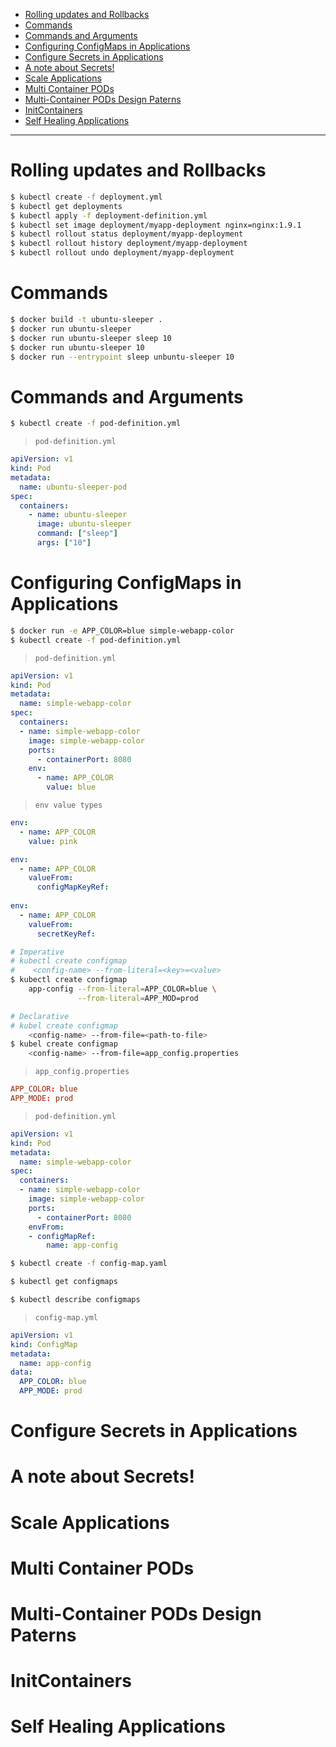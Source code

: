 - [Rolling updates and Rollbacks](#rolling-updates-and-rollbacks)
- [Commands](#commands)
- [Commands and Arguments](#commands-and-arguments)
- [Configuring ConfigMaps in Applications](#configuring-configmaps-in-applications)
- [Configure Secrets in Applications](#configure-secrets-in-applications)
- [A note about Secrets!](#a-note-about-secrets)
- [Scale Applications](#scale-applications)
- [Multi Container PODs](#multi-container-pods)
- [Multi-Container PODs Design Paterns](#multi-container-pods-design-paterns)
- [InitContainers](#initcontainers)
- [Self Healing Applications](#self-healing-applications)

----

# Rolling updates and Rollbacks

```bash
$ kubectl create -f deployment.yml
$ kubectl get deployments
$ kubectl apply -f deployment-definition.yml
$ kubectl set image deployment/myapp-deployment nginx=nginx:1.9.1
$ kubectl rollout status deployment/myapp-deployment
$ kubectl rollout history deployment/myapp-deployment
$ kubectl rollout undo deployment/myapp-deployment
```

# Commands

```bash
$ docker build -t ubuntu-sleeper .
$ docker run ubuntu-sleeper
$ docker run ubuntu-sleeper sleep 10
$ docker run ubuntu-sleeper 10
$ docker run --entrypoint sleep unbuntu-sleeper 10
```

# Commands and Arguments

```bash
$ kubectl create -f pod-definition.yml
```

> `pod-definition.yml`

```yml
apiVersion: v1
kind: Pod
metadata:
  name: ubuntu-sleeper-pod
spec:
  containers:
    - name: ubuntu-sleeper
      image: ubuntu-sleeper
      command: ["sleep"]
      args: ["10"]
```

# Configuring ConfigMaps in Applications

```bash
$ docker run -e APP_COLOR=blue simple-webapp-color
$ kubectl create -f pod-definition.yml
```

> `pod-definition.yml`

```yml
apiVersion: v1
kind: Pod
metadata:
  name: simple-webapp-color
spec:
  containers:
  - name: simple-webapp-color
    image: simple-webapp-color
    ports:
      - containerPort: 8080
    env:
      - name: APP_COLOR
        value: blue
```

> `env value types`

```yml
env:
  - name: APP_COLOR
    value: pink

env:
  - name: APP_COLOR
    valueFrom:
      configMapKeyRef:
      
env:
  - name: APP_COLOR
    valueFrom:
      secretKeyRef:      
```

```bash
# Imperative
# kubectl create configmap
#    <config-name> --from-literal=<key>=<value>
$ kubectl create configmap
    app-config --from-literal=APP_COLOR=blue \
               --from-literal=APP_MOD=prod

# Declarative
# kubel create configmap
    <config-name> --from-file=<path-to-file>
$ kubel create configmap
    <config-name> --from-file=app_config.properties
```

> `app_config.properties`

```conf
APP_COLOR: blue
APP_MODE: prod
```

> `pod-definition.yml`

```yml
apiVersion: v1
kind: Pod
metadata:
  name: simple-webapp-color
spec:
  containers:
  - name: simple-webapp-color
    image: simple-webapp-color
    ports:
      - containerPort: 8080
    envFrom:
    - configMapRef:
        name: app-config
```

```bash
$ kubectl create -f config-map.yaml

$ kubectl get configmaps

$ kubectl describe configmaps
```

> `config-map.yml`

```yml
apiVersion: v1
kind: ConfigMap
metadata:
  name: app-config
data:
  APP_COLOR: blue
  APP_MODE: prod  
```

# Configure Secrets in Applications

# A note about Secrets!

# Scale Applications

# Multi Container PODs

# Multi-Container PODs Design Paterns

# InitContainers

# Self Healing Applications
